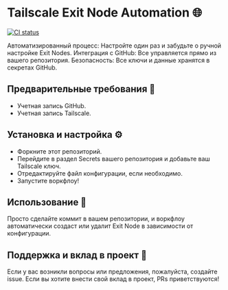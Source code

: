 # Tailscale Exit Node Automation 🌐

[![CI status][ci-badge]][ci-workflow]

[ci-badge]: https://github.com/localsend/localsend/actions/workflows/ci.yml/badge.svg
[ci-workflow]: https://github.com/localsend/localsend/actions/workflows/ci.yml

Автоматизированный процесс: Настройте один раз и забудьте о ручной настройке Exit Nodes.
Интеграция с GitHub: Все управляется прямо из вашего репозитория.
Безопасность: Все ключи и данные хранятся в секретах GitHub.

## Предварительные требования 🚀

- Учетная запись GitHub.
- Учетная запись Tailscale.

## Установка и настройка ⚙️

- Форкните этот репозиторий.
- Перейдите в раздел Secrets вашего репозитория и добавьте ваш Tailscale ключ.
- Отредактируйте файл конфигурации, если необходимо.
- Запустите воркфлоу!

## Использование 🔧

Просто сделайте коммит в вашем репозитории, и воркфлоу автоматически создаст или удалит Exit Node в зависимости от конфигурации.

## Поддержка и вклад в проект 💬

Если у вас возникли вопросы или предложения, пожалуйста, создайте issue. Если вы хотите внести свой вклад в проект, PRs приветствуются!
